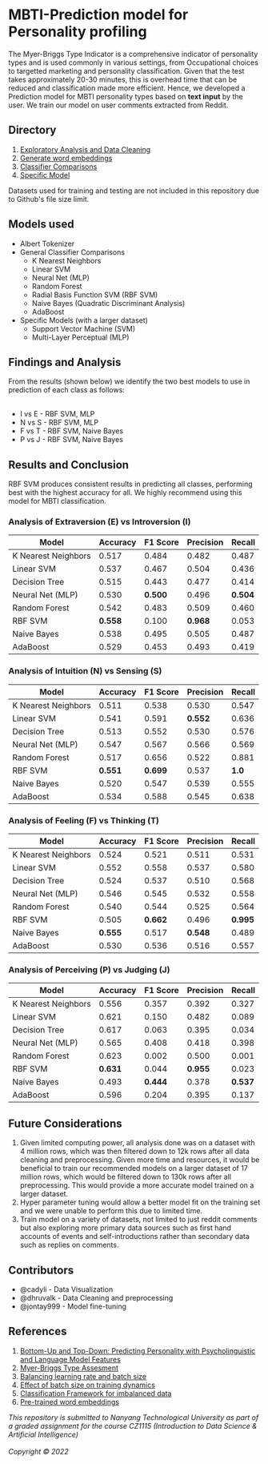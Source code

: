 # MBTI-Prediction model for Personality profiling

The Myer-Briggs Type Indicator is a comprehensive indicator of personality types and is used commonly in various settings, from Occupational choices to targetted marketing and personality classification. Given that the test takes approximately 20-30 minutes, this is overhead time that can be reduced and classification made more efficient. Hence, we developed a Prediction model for MBTI personality types based on **text input** by the user. We train our model on user comments extracted from Reddit.

## Directory

1. [Exploratory Analysis and Data Cleaning](data_cleaning.ipynb)
2. [Generate word embeddings](Reddit%20Embeddings.ipynb)
3. [Classifier Comparisons](Classifier%20Comparisons.ipynb)
4. [Specific Model](Reddit%20LM.ipynb)

Datasets used for training and testing are not included in this repository due to Github's file size limit.

## Models used

- Albert Tokenizer
- General Classifier Comparisons
  - K Nearest Neighbors
  - Linear SVM
  - Neural Net (MLP)
  - Random Forest
  - Radial Basis Function SVM (RBF SVM)
  - Naive Bayes (Quadratic Discriminant Analysis)
  - AdaBoost
- Specific Models (with a larger dataset)
  - Support Vector Machine (SVM)
  - Multi-Layer Perceptual (MLP)

## Findings and Analysis
From the results (shown below) we identify the two best models to use in prediction of each class as follows:<br><br>
- I vs E - RBF SVM, MLP
- N vs S - RBF SVM, MLP
- F vs T - RBF SVM, Naive Bayes
- P vs J - RBF SVM, Naive Bayes

## Results and Conclusion
RBF SVM produces consistent results in predicting all classes, performing best with the highest accuracy for all. We highly recommend using this model for MBTI classification. 

### Analysis of Extraversion (E) vs Introversion (I)

| Model               | Accuracy  | F1 Score  | Precision | Recall    |
| ------------------- | --------- | --------- | --------- | --------- |
| K Nearest Neighbors | 0.517     | 0.484     | 0.482     | 0.487     |
| Linear SVM          | 0.537     | 0.467     | 0.504     | 0.436     |
| Decision Tree       | 0.515     | 0.443     | 0.477     | 0.414     |
| Neural Net (MLP)    | 0.530     | **0.500** | 0.496     | **0.504** |
| Random Forest       | 0.542     | 0.483     | 0.509     | 0.460     |
| RBF SVM             | **0.558** | 0.100     | **0.968** | 0.053     |
| Naive Bayes         | 0.538     | 0.495     | 0.505     | 0.487     |
| AdaBoost            | 0.529     | 0.453     | 0.493     | 0.419     |

### Analysis of Intuition (N) vs Sensing (S)

| Model               | Accuracy  | F1 Score  | Precision | Recall  |
| ------------------- | --------- | --------- | --------- | ------- |
| K Nearest Neighbors | 0.511     | 0.538     | 0.530     | 0.547   |
| Linear SVM          | 0.541     | 0.591     | **0.552** | 0.636   |
| Decision Tree       | 0.513     | 0.552     | 0.530     | 0.576   |
| Neural Net (MLP)    | 0.547     | 0.567     | 0.566     | 0.569   |
| Random Forest       | 0.517     | 0.656     | 0.522     | 0.881   |
| RBF SVM             | **0.551** | **0.699** | 0.537     | **1.0** |
| Naive Bayes         | 0.520     | 0.547     | 0.539     | 0.555   |
| AdaBoost            | 0.534     | 0.588     | 0.545     | 0.638   |

### Analysis of Feeling (F) vs Thinking (T)

| Model               | Accuracy  | F1 Score  | Precision | Recall    |
| ------------------- | --------- | --------- | --------- | --------- |
| K Nearest Neighbors | 0.524     | 0.521     | 0.511     | 0.531     |
| Linear SVM          | 0.552     | 0.558     | 0.537     | 0.580     |
| Decision Tree       | 0.524     | 0.537     | 0.510     | 0.568     |
| Neural Net (MLP)    | 0.546     | 0.545     | 0.532     | 0.558     |
| Random Forest       | 0.540     | 0.544     | 0.525     | 0.564     |
| RBF SVM             | 0.505     | **0.662** | 0.496     | **0.995** |
| Naive Bayes         | **0.555** | 0.517     | **0.548** | 0.489     |
| AdaBoost            | 0.530     | 0.536     | 0.516     | 0.557     |

### Analysis of Perceiving (P) vs Judging (J)

| Model               | Accuracy  | F1 Score  | Precision | Recall    |
| ------------------- | --------- | --------- | --------- | --------- |
| K Nearest Neighbors | 0.556     | 0.357     | 0.392     | 0.327     |
| Linear SVM          | 0.621     | 0.150     | 0.482     | 0.089     |
| Decision Tree       | 0.617     | 0.063     | 0.395     | 0.034     |
| Neural Net (MLP)    | 0.565     | 0.408     | 0.418     | 0.398     |
| Random Forest       | 0.623     | 0.002     | 0.500     | 0.001     |
| RBF SVM             | **0.631** | 0.044     | **0.955** | 0.023     |
| Naive Bayes         | 0.493     | **0.444** | 0.378     | **0.537** |
| AdaBoost            | 0.596     | 0.204     | 0.395     | 0.137     |

## Future Considerations
1. Given limited computing power, all analysis done was on a dataset with 4 million rows, which was then filtered down to 12k rows after all data cleaning and preprocessing. Given more time and resources, it would be beneficial to train our recommended models on a larger dataset of 17 million rows, which would be filtered down to 130k rows after all preprocessing. This would provide a more accurate model trained on a larger dataset.
2. Hyper parameter tuning would allow a better model fit on the training set and we were unable to perform this due to limited time.
3. Train model on a variety of datasets, not limited to just reddit comments but also exploring more primary data sources such as first hand accounts of events and self-introductions rather than secondary data such as replies on comments.

## Contributors

- @cadyli - Data Visualization
- @dhruvalk - Data Cleaning and preprocessing
- @jontay999 - Model fine-tuning

## References

1. [Bottom-Up and Top-Down: Predicting Personality with Psycholinguistic and Language Model Features](https://www.semanticscholar.org/paper/Bottom-Up-and-Top-Down%3A-Predicting-Personality-with-Mehta-Fatehi/a872c10eaba767f82ca0a2f474c5c8bcd05f0d44#citing-papers)
2. [Myer-Briggs Type Assesment](https://www.capt.org/take-mbti-assessment/mbti.htm#:~:text=The%20real%20Myers%2DBriggs%20Type,will%20be%20emailed%20to%20you.)
3. [Balancing learning rate and batch size](https://arxiv.org/pdf/1711.00489.pdf)
4. [Effect of batch size on training dynamics](https://medium.com/mini-distill/effect-of-batch-size-on-training-dynamics-21c14f7a716e)
5. [Classification Framework for imbalanced data](https://towardsdatascience.com/classification-framework-for-imbalanced-data-9a7961354033)
6. [Pre-trained word embeddings](https://towardsdatascience.com/from-pre-trained-word-embeddings-to-pre-trained-language-models-focus-on-bert-343815627598)

_This repository is submitted to Nanyang Technological University as part of a graded assignment for the course CZ1115 (Introduction to Data Science & Artificial Intelligence)_<br><br>
_Copyright &copy; 2022_
